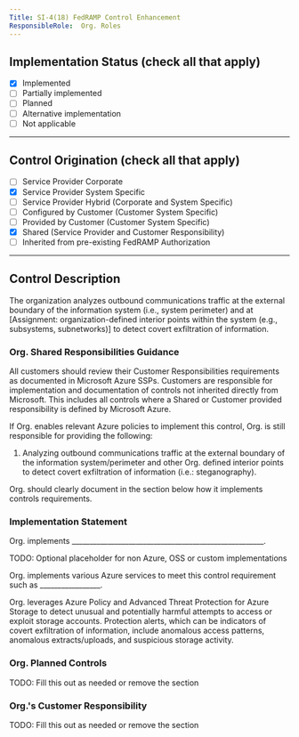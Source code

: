 ```yaml
---
Title: SI-4(18) FedRAMP Control Enhancement
ResponsibleRole:  Org. Roles
---
```

## Implementation Status (check all that apply)

* [x] Implemented
* [ ] Partially implemented
* [ ] Planned
* [ ] Alternative implementation
* [ ] Not applicable

---

## Control Origination (check all that apply)

* [ ] Service Provider Corporate
* [x] Service Provider System Specific
* [ ] Service Provider Hybrid (Corporate and System Specific)
* [ ] Configured by Customer (Customer System Specific)
* [ ] Provided by Customer (Customer System Specific)
* [x] Shared (Service Provider and Customer Responsibility)
* [ ] Inherited from pre-existing FedRAMP Authorization

---

## Control Description

The organization analyzes outbound communications traffic at the external boundary of the information system (i.e., system perimeter) and at [Assignment: organization-defined interior points within the system (e.g., subsystems, subnetworks)] to detect covert exfiltration of information.

### Org. Shared Responsibilities Guidance

All customers should review their Customer Responsibilities requirements as documented in Microsoft Azure SSPs. Customers are responsible for implementation and documentation of controls not inherited directly from Microsoft. This includes all controls where a Shared or Customer provided responsibility is defined by Microsoft Azure.

If Org. enables relevant Azure policies to implement this control, Org. is still responsible for providing the following:

1. Analyzing outbound communications traffic at the external boundary of the information system/perimeter and other Org. defined interior points to detect covert exfiltration of information (i.e.: steganography).

Org. should clearly document in the section below how it implements controls requirements.

### Implementation Statement

Org. implements ______________________________________________________.

TODO: Optional placeholder for non Azure, OSS or custom implementations

Org. implements various Azure services to meet this control requirement such as _________________.

Org. leverages Azure Policy and Advanced Threat Protection for Azure Storage to detect unusual and potentially harmful attempts to access or exploit storage accounts. Protection alerts, which can be indicators of covert exfiltration of information, include anomalous access patterns, anomalous extracts/uploads, and suspicious storage activity.

### Org. Planned Controls

TODO: Fill this out as needed or remove the section

### Org.'s Customer Responsibility

TODO: Fill this out as needed or remove the section
